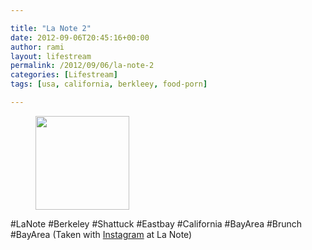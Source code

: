 ```yaml
---

title: "La Note 2"
date: 2012-09-06T20:45:16+00:00
author: rami
layout: lifestream 
permalink: /2012/09/06/la-note-2
categories: [Lifestream]
tags: [usa, california, berkleey, food-porn]

---
```


<div id='gallery-62' class='gallery galleryid-1850 gallery-columns-3 gallery-size-thumbnail'>
  <figure class='gallery-item'> 
  
  <div class='gallery-icon landscape'>
    <a href='http://139.59.20.41/2012/09/06/lanote-berkeley-shattuck-eastbay-california/attachment/1851/'><img width="150" height="150" src="http://139.59.20.41/wp-content/uploads/2012/09/tumblr_m9y4bfchq81qb4qlko1_1280-150x150.jpg" class="attachment-thumbnail size-thumbnail" alt="" srcset="http://139.59.20.41/wp-content/uploads/2012/09/tumblr_m9y4bfchq81qb4qlko1_1280-150x150.jpg 150w, http://139.59.20.41/wp-content/uploads/2012/09/tumblr_m9y4bfchq81qb4qlko1_1280-300x300.jpg 300w, http://139.59.20.41/wp-content/uploads/2012/09/tumblr_m9y4bfchq81qb4qlko1_1280-100x100.jpg 100w, http://139.59.20.41/wp-content/uploads/2012/09/tumblr_m9y4bfchq81qb4qlko1_1280.jpg 612w" sizes="100vw" /></a>
  </div></figure>
</div>

#LaNote #Berkeley #Shattuck #Eastbay #California #BayArea #Brunch #BayArea (Taken with [Instagram](http://instagram.com) at La Note)
